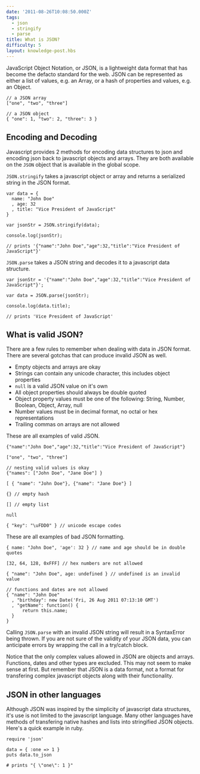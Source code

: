 ```yaml
---
date: '2011-08-26T10:08:50.000Z'
tags:
  - json
  - stringify
  - parse
title: What is JSON?
difficulty: 5
layout: knowledge-post.hbs
---
```


JavaScript Object Notation, or JSON, is a lightweight data format that
has become the defacto standard for the web. JSON can be represented
as either a list of values, e.g. an Array, or a hash of properties and
values, e.g. an Object.

    // a JSON array
    ["one", "two", "three"]

    // a JSON object
    { "one": 1, "two": 2, "three": 3 }

## Encoding and Decoding

Javascript provides 2 methods for encoding data structures to json and
encoding json back to javascript objects and arrays. They are both
available on the `JSON` object that is available in the global scope.

`JSON.stringify` takes a javascript object or array and returns a
serialized string in the JSON format.

    var data = {
      name: "John Doe"
      , age: 32
      , title: "Vice President of JavaScript"
    }

    var jsonStr = JSON.stringify(data);

    console.log(jsonStr);

    // prints '{"name":"John Doe","age":32,"title":"Vice President of JavaScript"}'

`JSON.parse` takes a JSON string and decodes it to a javascript data
structure.

    var jsonStr = '{"name":"John Doe","age":32,"title":"Vice President of JavaScript"}';

    var data = JSON.parse(jsonStr);

    console.log(data.title);

    // prints 'Vice President of JavaScript'

## What is valid JSON?

There are a few rules to remember when dealing with data in JSON
format. There are several gotchas that can produce invalid JSON as well.

* Empty objects and arrays are okay
* Strings can contain any unicode character, this includes object properties
* `null` is a valid JSON value on it's own
* All object properties should always be double quoted
* Object property values must be one of the following: String, Number, Boolean, Object, Array, null
* Number values must be in decimal format, no octal or hex representations
* Trailing commas on arrays are not allowed

These are all examples of valid JSON.

    {"name":"John Doe","age":32,"title":"Vice President of JavaScript"}

    ["one", "two", "three"]

    // nesting valid values is okay
    {"names": ["John Doe", "Jane Doe"] }
     
    [ { "name": "John Doe"}, {"name": "Jane Doe"} ]

    {} // empty hash

    [] // empty list

    null

    { "key": "\uFDD0" } // unicode escape codes

These are all examples of bad JSON formatting.

    { name: "John Doe", 'age': 32 } // name and age should be in double quotes

    [32, 64, 128, 0xFFF] // hex numbers are not allowed

    { "name": "John Doe", age: undefined } // undefined is an invalid value

    // functions and dates are not allowed
    { "name": "John Doe"
      , "birthday": new Date('Fri, 26 Aug 2011 07:13:10 GMT')
      , "getName": function() {
          return this.name;
      }
    }

Calling `JSON.parse` with an invalid JSON string will result in a
SyntaxError being thrown. If you are not sure of the validity of your
JSON data, you can anticipate errors by wrapping the call in a
try/catch block.

Notice that the only complex values allowed in JSON are objects and
arrays. Functions, dates and other types are excluded. This may not
seem to make sense at first. But remember that JSON is a data format,
not a format for transfering complex javascript objects along with
their functionality.

## JSON in other languages

Although JSON was inspired by the simplicity of javascript data
structures, it's use is not limited to the javascript language. Many
other languages have methods of transfering native hashes and lists
into stringified JSON objects. Here's a quick example in ruby.

    require 'json'

    data = { :one => 1 }
    puts data.to_json

    # prints "{ \"one\": 1 }"
